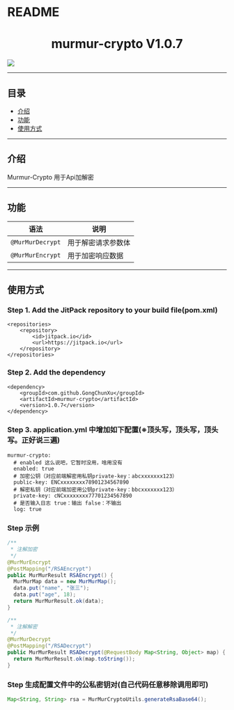 README
===========================
# <center>murmur-crypto V1.0.7</center>
[![](https://jitpack.io/v/GongChunXu/murmur-crypto.svg)](https://jitpack.io/#GongChunXu/murmur-crypto)

****
## 目录
* [介绍](#介绍)
* [功能](#功能)
* [使用方式](#使用方式)
___

## 介绍
Murmur-Crypto 用于Api加解密
___
## 功能

| 语法|说明|
|---|--|
|`@MurMurDecrypt`|用于解密请求参数体|
|`@MurMurEncrypt`|用于加密响应数据|
___
## 使用方式
### Step 1. Add the JitPack repository to your build file(pom.xml)
```
<repositories>
    <repository>
        <id>jitpack.io</id>
        <url>https://jitpack.io</url>
    </repository>
</repositories>
```
### Step 2. Add the dependency
```
<dependency>
    <groupId>com.github.GongChunXu</groupId>
    <artifactId>murmur-crypto</artifactId>
    <version>1.0.7</version>
</dependency>
```

### Step 3. application.yml 中增加如下配置(※顶头写，顶头写，顶头写。正好说三遍)
```
murmur-crypto:
  # enabled 这么说吧，它暂时没用，啥用没有
  enabled: true
  # 加密公钥（对应前端解密用私钥private-key：abcxxxxxxx123）
  public-key: ENCxxxxxxxx78901234567890
  # 解密私钥（对应前端加密用公钥private-key：bbcxxxxxxx123）
  private-key: cNCxxxxxxxx77701234567890
  # 是否输入日志 true：输出 false：不输出
  log: true
```

### Step 示例
```java
/**
 * 注解加密
 */
@MurMurEncrypt
@PostMapping("/RSAEncrypt")
public MurMurResult RSAEncrypt() {
  MurMurMap data = new MurMurMap();
  data.put("name", "张三");
  data.put("age", 18);
  return MurMurResult.ok(data);
}

```

```java
/**
 * 注解解密
 */
@MurMurDecrypt
@PostMapping("/RSADecrypt")
public MurMurResult RSADecrypt(@RequestBody Map<String, Object> map) {
  return MurMurResult.ok(map.toString());
}

```

### Step 生成配置文件中的公私密钥对(自己代码任意移除调用即可)
```java
Map<String, String> rsa = MurMurCryptoUtils.generateRsaBase64();
```



